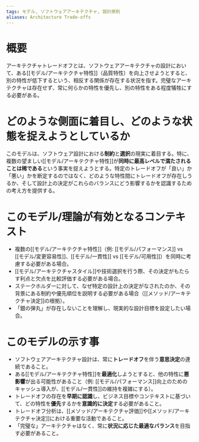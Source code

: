 ```yaml
---
tags: モデル, ソフトウェアアーキテクチャ, 設計原則
aliases: Architecture Trade-offs
---
```


# 概要
アーキテクチャトレードオフとは、ソフトウェアアーキテクチャの設計において、ある[[モデル/アーキテクチャ特性]]（品質特性）を向上させようとすると、別の特性が低下するという、相反する関係が存在する状況を指す。完璧なアーキテクチャは存在せず、常に何らかの特性を優先し、別の特性をある程度犠牲にする必要がある。

# どのような側面に着目し、どのような状態を捉えようとしているか
このモデルは、ソフトウェア設計における**制約**と**選択**の現実に着目する。特に、複数の望ましい[[モデル/アーキテクチャ特性]]が**同時に最高レベルで満たされることは稀である**という事実を捉えようとする。特定のトレードオフが「良い」か「悪い」かを断定するのではなく、どのような特性間にトレードオフが存在しうるか、そして設計上の決定がこれらのバランスにどう影響するかを認識するための考え方を提供する。

# このモデル/理論が有効となるコンテキスト
* 複数の[[モデル/アーキテクチャ特性]]（例: [[モデル/パフォーマンス]] vs [[モデル/変更容易性]]、[[モデル/一貫性]] vs [[モデル/可用性]]）を同時に考慮する必要がある場合。
* [[モデル/アーキテクチャスタイル]]や技術選択を行う際、その決定がもたらす利点と欠点を比較評価する必要がある場合。
* ステークホルダーに対して、なぜ特定の設計上の決定がなされたのか、その背景にある制約や優先順位を説明する必要がある場合（[[メソッド/アーキテクチャ決定]]の根拠）。
* 「銀の弾丸」が存在しないことを理解し、現実的な設計目標を設定したい場合。

# このモデルの示す事
* ソフトウェアアーキテクチャ設計は、常に**トレードオフ**を伴う**意思決定**の連続であること。
* ある[[モデル/アーキテクチャ特性]]を**最適化**しようとすると、他の特性に**悪影響**が出る可能性があること（例: [[モデル/パフォーマンス]]向上のためのキャッシュ導入が、[[モデル/一貫性]]の維持を複雑にする）。
* トレードオフの存在を**早期に認識**し、ビジネス目標やコンテキストに基づいて、どの特性を**優先**するかを**意識的に決定**する必要があること。
* トレードオフ分析は、[[メソッド/アーキテクチャ評価]]や[[メソッド/アーキテクチャ決定]]における重要な活動であること。
* 「完璧な」アーキテクチャはなく、常に**状況に応じた最適なバランス**を目指す必要があること。